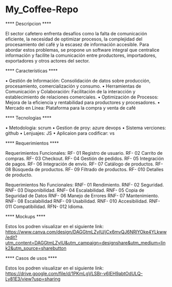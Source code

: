 # My_Coffee-Repo


**** Descripcion ****

El sector cafetero enfrenta desafíos como la falta de comunicación eficiente, la necesidad de optimizar procesos, la complejidad del procesamiento del café y la escasez de información accesible. Para abordar estos problemas, se propone un software integral que centralice información y facilite la comunicación entre productores, importadores, exportadores y otros actores del sector.


**** Características ****

• Gestión de Información: Consolidación de datos sobre producción, procesamiento, comercialización y consumo. 
• Herramientas de Comunicación y Colaboración: Facilitación de la interacción y establecimiento de relaciones comerciales. 
• Optimización de Procesos: Mejora de la eficiencia y rentabilidad para productores y procesadores. 
• Mercado en Línea: Plataforma para la compra y venta de café

**** Tecnologias ****

• Metodologia: scrum
• Gestion de proy: azure devops 
• Sistema verciones: github 
• Lenjuajes: JS 
• Aplicaion para codificar: vs


**** Requerimientos ****

Requerimientos Funcionales: RF- 01 Registro de usuario. RF- 02 Carrito de compras. RF- 03 Checkout. RF- 04 Gestión de pedidos. RF- 05 Integración de pagos. RF- 06 Integración de envío. RF- 07 Catálogo de productos. RF- 08 Búsqueda de productos. RF- 09 Filtrado de productos. RF- 010 Detalles de producto.

Requerimientos No Funcionales: RNF- 01 Rendimiento. RNF- 02 Seguridad. RNF- 03 Disponibilidad. RNF- 04 Escalabilidad. RNF- 05 Copia de Seguridad de Datos RNF- 06 Manejo de Errores RNF- 07 Mantenimiento. RNF- 08 Escalabilidad RNF- 09 Usabilidad. RNF- 010 Accesibilidad. RNF- 011 Compatibilidad. RFN- 012 Idioma.


**** Mockups ****

Estos los podren visualizar en el siguiente link: https://www.canva.com/design/DAGGtmLZyIU/jCx6mvQJ6NRlYOke4YLkww/edit?utm_content=DAGGtmLZyIU&utm_campaign=designshare&utm_medium=link2&utm_source=sharebutton



**** Casos de usos **** 

Estos los podren visualizar en el siguiente link: https://drive.google.com/file/d/1PKmLgVLSBr-v6lEH9abtOdULQ-Ly81E3/view?usp=sharing
